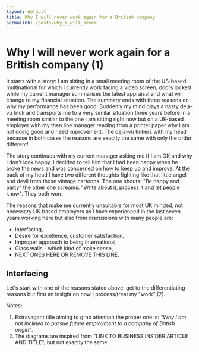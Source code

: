 ```yaml
---
layout: default
title: Why I will never work again for a British company
permalink: /posts/why_i_will_never
---
```


# Why I will never work again for a British company (1)

It starts with a story: I am sitting in a small meeting room of the US-based multinational for which I currently work facing a video screen, doors locked while my current manager summarises the latest appraisal and what will change to my financial situation. The summary ends with three reasons on why my performance has been good. Suddenly my mind plays a nasty deja-vu trick and transports me to a very similar situation three years before in a meeting room similar to the one I am sitting right now but on a UK-based employer with my then line manager reading from a printer paper why I am not doing good and need improvement. The deja-vu tinkers with my head because in both cases the reasons are exactly the same with only the order different!

The story continues with my current manager asking me if I am OK and why I don't look happy. I decided to tell him that I had been happy when he broke the news and was concerned on how to keep up and improve. At the back of my head I have two different thoughts fighting like that little angel and devil from those vintage cartoons. The one shouts: "Be happy and party" the other one screams: "Write about it, process it and let people know". They both won.

The reasons that make me currently unsuitable for most UK minded, not necessary UK based employers as I have experienced in the last seven years working here but also from discussions with many people are:

* Interfacing,
* Desire for excellence, customer satisfaction,
* Improper approach to being international,
* Glass walls - which kind of make sense,
* NEXT ONES HERE OR REMOVE THIS LINE.

## Interfacing

Let's start with one of the reasons stated above. get to the differentiating reasons but first an insight on how I process/treat my "work" (2).

Notes:

1. Extravagant title aiming to grab attention the proper one is: *"Why I am not inclined to pursue future employment to a company of British origin"*.
2. The diagrams are inspired from "LINK TO BUSINESS INSIDER ARTICLE AND TITLE", but not exactly the same.
